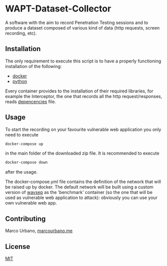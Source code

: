 # WAPT-Dataset-Collector

A software with the aim to record Penetration Testing sessions and to produce a 
dataset composed of various kind of data (http requests, screen recording, etc).

## Installation
The only requirement to execute this script is to have a properly functioning installation of the following: 
- [docker](https://docs.docker.com/get-docker/) 
- [python](https://www.python.org/downloads/)

Every container provides to the installation of their required libraries,
for example the Interceptor, the one that records all the http request/responses, reads 
[depencencies](https://github.com/NS-unina/WAPT-Dataset-Collector/blob/main/Docker/interceptor/dependencies) file.

## Usage
To start the recording on your favourite vulnerable web application you only need to execute
```bash
docker-compose up
```
in the main folder of the downloaded zip file.
It is recommended to execute 
```bash
docker-compose down
```
after the usage.

The docker-compose.yml file contains the definition of the network that will be raised up by docker.
The default network will be built using a custom version of [wavsep](http://sectooladdict.blogspot.com/2017/11/wavsep-2017-evaluating-dast-against.html) 
as the 'benchmark' container (so the one that will be used as vulnerable web application to attack): obviously you
can use your own vulnerable web app. 
## Contributing
Marco Urbano, [marcourbano.me](https://marcourbano.me)
## License
[MIT](https://choosealicense.com/licenses/mit/)
